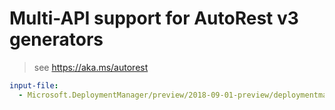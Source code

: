 # Multi-API support for AutoRest v3 generators

> see https://aka.ms/autorest

``` yaml $(enable-multi-api)
input-file:
  - Microsoft.DeploymentManager/preview/2018-09-01-preview/deploymentmanager.json
```
